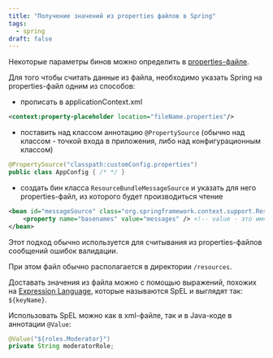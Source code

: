 ```yaml
---
title: "Получение значений из properties файлов в Spring"
tags:
  - spring
draft: false
---
```


Некоторые параметры бинов можно определить в [properties-файле](../java/properties.md).

Для того чтобы считать данные из файла, необходимо указать Spring на properties-файл одним из способов:

- прописать в applicationContext.xml
```xml
<context:property-placeholder location="fileName.properties"/>
```
- поставить над классом аннотацию `@PropertySource` (обычно над классом - точкой входа в приложения, либо над конфигурационным классом)
```java
@PropertySource("classpath:customConfig.properties")
public class AppConfig { /* */ }
```
- создать бин класса `ResourceBundleMessageSource` и указать для него properties-файл, из которого будет производиться чтение
```xml
<bean id="messageSource" class="org.springframework.context.support.ResourceBundleMessageSource" >
    <property name="basenames" value="messages" /> <!-- value - это имя properties-файла -->
</bean>
```
Этот подход обычно используется для считывания из properties-файлов сообщений ошибок валидации.

При этом файл обычно располагается в директории `/resources`.

Доставать значения из файла можно с помощью выражений, похожих на [Expression Language](../jsp/expression_language.md), которые называются SpEL и выглядят так: `${keyName}`.

Использовать SpEL можно как в xml-файле, так и в Java-коде в аннотации `@Value`:
```java
@Value("${roles.Moderator}")
private String moderatorRole;
```
